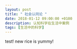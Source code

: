 ```yaml
---
layout: post
title: " 社会认同论 "
date: 2018-01-12 09:00:00 +0100
description: 认知科学在生活中案例
tags: [生活中的科学]
---
```


test! new rice is yummy!
